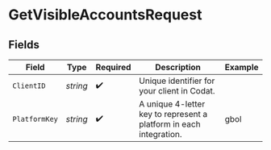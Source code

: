 # GetVisibleAccountsRequest


## Fields

| Field                                                              | Type                                                               | Required                                                           | Description                                                        | Example                                                            |
| ------------------------------------------------------------------ | ------------------------------------------------------------------ | ------------------------------------------------------------------ | ------------------------------------------------------------------ | ------------------------------------------------------------------ |
| `ClientID`                                                         | *string*                                                           | :heavy_check_mark:                                                 | Unique identifier for your client in Codat.                        |                                                                    |
| `PlatformKey`                                                      | *string*                                                           | :heavy_check_mark:                                                 | A unique 4-letter key to represent a platform in each integration. | gbol                                                               |
